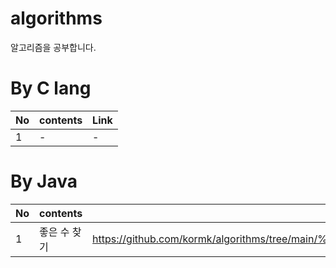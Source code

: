 # algorithms
알고리즘을 공부합니다.

# By C lang

|No|contents|Link|
|---|---|---|
|1|-|-|


# By Java
|No|contents|Link|
|---|---|---|
|1|좋은 수 찾기|https://github.com/kormk/algorithms/tree/main/%EB%B0%B1%EC%A4%80/Gold/1253.%E2%80%85%EC%A2%8B%EB%8B%A4|